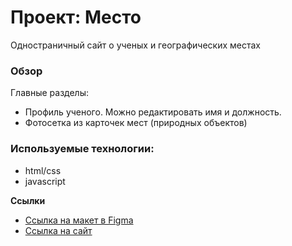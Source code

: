 # Проект: Место
Одностраничный сайт о ученых и географических местах
### Обзор
Главные разделы:
* Профиль ученого. Можно редактировать имя и должность.
* Фотосетка из карточек мест (природных объектов)

### Используемые технологии:
* html/css
* javascript

**Ссылки**

* [Ссылка на макет в Figma](https://www.figma.com/file/2cn9N9jSkmxD84oJik7xL7/JavaScript.-Sprint-4?node-id=0%3A1)
* [Ссылка на сайт](https://eilyina.github.io/mesto/)
